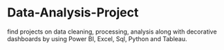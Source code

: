 # Data-Analysis-Project
find projects on data cleaning, processing, analysis along with decorative dashboards by using Power BI, Excel, Sql, Python and Tableau.


